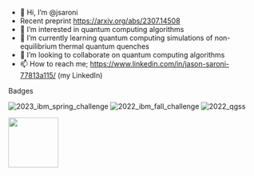 - 👋 Hi, I’m @jsaroni
- Recent preprint https://arxiv.org/abs/2307.14508
- 👀 I’m interested in quantum computing algorithms
- 🌱 I’m currently learning quantum computing simulations of non-equilibrium thermal quantum quenches 
- 💞️ I’m looking to collaborate on quantum computing algorithms
- 📫 How to reach me; https://www.linkedin.com/in/jason-saroni-77813a115/ (my LinkedIn)

<!---
jsaroni/jsaroni is a ✨ special ✨ repository because its `README.md` (this file) appears on your GitHub profile.
You can click the Preview link to take a look at your changes.
--->


Badges

![2023_ibm_spring_challenge](https://github.com/jsaroni/jsaroni/assets/77505813/9db8a69c-1d82-43ea-9d05-3aa4c42f29e9)
![2022_ibm_fall_challenge](https://github.com/jsaroni/jsaroni/assets/77505813/b9fa77d4-34b9-4060-9521-9442ae837d36) 
![2022_qgss](https://github.com/jsaroni/jsaroni/assets/77505813/3ff045f5-ad88-4c71-b389-f7a1e2597a90)

<img src="https://github.com/jsaroni/jsaroni/assets/77505813/9db8a69c-1d82-43ea-9d05-3aa4c42f29e9" width="100" height="100">

